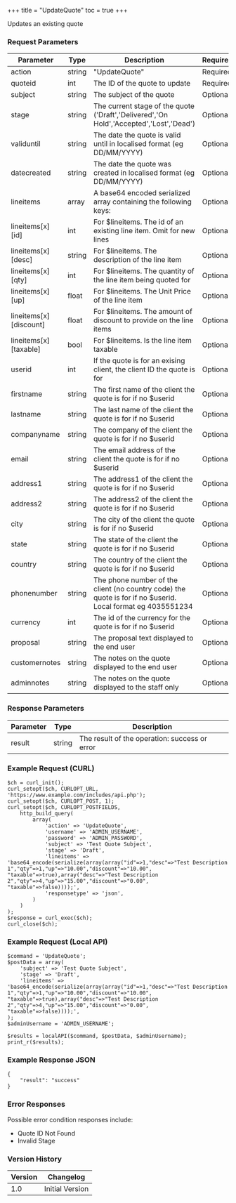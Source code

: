 +++
title = "UpdateQuote"
toc = true
+++

Updates an existing quote

### Request Parameters

| Parameter | Type | Description | Required |
| --------- | ---- | ----------- | -------- |
| action | string | "UpdateQuote" | Required |
| quoteid | int | The ID of the quote to update | Required |
| subject | string | The subject of the quote | Optional |
| stage | string | The current stage of the quote ('Draft','Delivered','On Hold','Accepted','Lost','Dead') | Optional |
| validuntil | string | The date the quote is valid until in localised format (eg DD/MM/YYYY) | Optional |
| datecreated | string | The date the quote was created in localised format (eg DD/MM/YYYY) | Optional |
| lineitems | array | A base64 encoded serialized array containing the following keys: | Optional |
| lineitems[x][id] | int | For $lineitems. The id of an existing line item. Omit for new lines | Optional |
| lineitems[x][desc] | string | For $lineitems. The description of the line item | Optional |
| lineitems[x][qty] | int | For $lineitems. The quantity of the line item being quoted for | Optional |
| lineitems[x][up] | float | For $lineitems. The Unit Price of the line item | Optional |
| lineitems[x][discount] | float | For $lineitems. The amount of discount to provide on the line items | Optional |
| lineitems[x][taxable] | bool | For $lineitems. Is the line item taxable | Optional |
| userid | int | If the quote is for an exising client, the client ID the quote is for | Optional |
| firstname | string | The first name of the client the quote is for if no $userid | Optional |
| lastname | string | The last name of the client the quote is for if no $userid | Optional |
| companyname | string | The company of the client the quote is for if no $userid | Optional |
| email | string | The email address of the client the quote is for if no $userid | Optional |
| address1 | string | The address1 of the client the quote is for if no $userid | Optional |
| address2 | string | The address2 of the client the quote is for if no $userid | Optional |
| city | string | The city of the client the quote is for if no $userid | Optional |
| state | string | The state of the client the quote is for if no $userid | Optional |
| country | string | The country of the client the quote is for if no $userid | Optional |
| phonenumber | string | The phone number of the client (no country code) the quote is for if no $userid. Local format eg 4035551234 | Optional |
| currency | int | The id of the currency for the quote is for if no $userid | Optional |
| proposal | string | The proposal text displayed to the end user | Optional |
| customernotes | string | The notes on the quote displayed to the end user | Optional |
| adminnotes | string | The notes on the quote displayed to the staff only | Optional |

### Response Parameters

| Parameter | Type | Description |
| --------- | ---- | ----------- |
| result | string | The result of the operation: success or error |


### Example Request (CURL)

```
$ch = curl_init();
curl_setopt($ch, CURLOPT_URL, 'https://www.example.com/includes/api.php');
curl_setopt($ch, CURLOPT_POST, 1);
curl_setopt($ch, CURLOPT_POSTFIELDS,
    http_build_query(
        array(
            'action' => 'UpdateQuote',
            'username' => 'ADMIN_USERNAME',
            'password' => 'ADMIN_PASSWORD',
            'subject' => 'Test Quote Subject',
            'stage' => 'Draft',
            'lineitems' => 'base64_encode(serialize(array(array("id"=>1,"desc"=>"Test Description 1","qty"=>1,"up"=>"10.00","discount"=>"10.00",
"taxable"=>true),array("desc"=>"Test Description 2","qty"=>4,"up"=>"15.00","discount"=>"0.00",
"taxable"=>false))));',
            'responsetype' => 'json',
        )
    )
);
$response = curl_exec($ch);
curl_close($ch);
```


### Example Request (Local API)

```
$command = 'UpdateQuote';
$postData = array(
    'subject' => 'Test Quote Subject',
    'stage' => 'Draft',
    'lineitems' => 'base64_encode(serialize(array(array("id"=>1,"desc"=>"Test Description 1","qty"=>1,"up"=>"10.00","discount"=>"10.00",
"taxable"=>true),array("desc"=>"Test Description 2","qty"=>4,"up"=>"15.00","discount"=>"0.00",
"taxable"=>false))));',
);
$adminUsername = 'ADMIN_USERNAME';

$results = localAPI($command, $postData, $adminUsername);
print_r($results);
```


### Example Response JSON

```
{
    "result": "success"
}
```


### Error Responses

Possible error condition responses include:

* Quote ID Not Found
* Invalid Stage


### Version History

| Version | Changelog |
| ------- | --------- |
| 1.0 | Initial Version |
